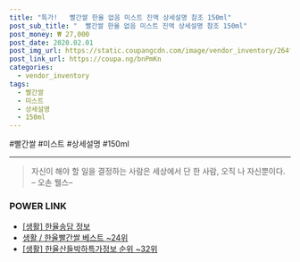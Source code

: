 ```yaml
--- 
title: "특가!   빨간쌀 한율 없음 미스트 진액 상세설명 참조 150ml" 
post_sub_title: "  빨간쌀 한율 없음 미스트 진액 상세설명 참조 150ml" 
post_money: ₩ 27,000 
post_date: 2020.02.01 
post_img_url: https://static.coupangcdn.com/image/vendor_inventory/264f/9ccdf2f77b787058c44de941fb6d65461df00a7040d0e28d69c27933f6b0.jpg 
post_link_url: https://coupa.ng/bnPmKn 
categories: 
  - vendor_inventory 
tags: 
  - 빨간쌀 
  - 미스트 
  - 상세설명 
  - 150ml 
--- 
```

  #빨간쌀 #미스트 #상세설명 #150ml 
<hr> 

> 자신이 해야 할 일을 결정하는 사람은 세상에서 단 한 사람, 오직 나 자신뿐이다. – 오손 웰스–  


### POWER LINK

* <a href="https://blog.naver.com/fasyy4321/221770281961" target="_blank"> [생활] 한율송담 정보 </a>
* <a href="https://blog.naver.com/santokki14/221792516133" target="_blank">생활 / 한율빨간쌀 베스트 ~24위</a>
* <a href="https://blog.naver.com/sakai111/221772040062" target="_blank"> [생활] 한율산들박하특가정보 순위 ~32위</a>
